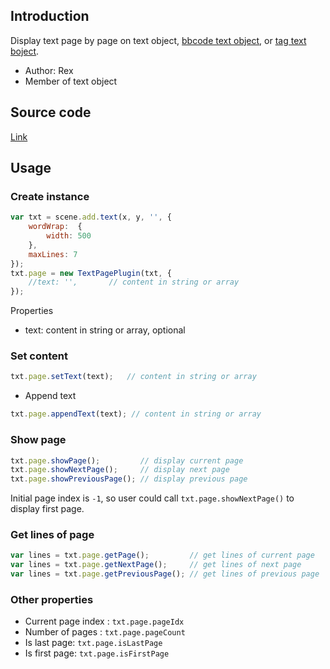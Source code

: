 ## Introduction

Display text page by page on text object, [bbcode text object](bbcodetextplugin.md), or [tag text boject](tagtextplugin.md).

- Author: Rex
- Member of text object

## Source code

[Link](https://github.com/rexrainbow/phaser3-rex-notes/blob/master/plugins/textpage/TextPagePlugin.js)

## Usage

### Create instance

```javascript
var txt = scene.add.text(x, y, '', {
    wordWrap:  {
        width: 500
    },
    maxLines: 7
});
txt.page = new TextPagePlugin(txt, {
    //text: '',       // content in string or array
});
```

Properties

- text: content in string or array, optional

### Set content

```javascript
txt.page.setText(text);   // content in string or array
```

- Append text

```javascript
txt.page.appendText(text); // content in string or array
```

### Show page

```javascript
txt.page.showPage();         // display current page
txt.page.showNextPage();     // display next page
txt.page.showPreviousPage(); // display previous page
```

Initial page index is `-1`, so user could call `txt.page.showNextPage()` to display first page.

### Get lines of page

```javascript
var lines = txt.page.getPage();         // get lines of current page
var lines = txt.page.getNextPage();     // get lines of next page
var lines = txt.page.getPreviousPage(); // get lines of previous page
```

### Other properties

- Current page index : `txt.page.pageIdx`
- Number of pages : `txt.page.pageCount`
- Is last page: `txt.page.isLastPage`
- Is first page: `txt.page.isFirstPage`